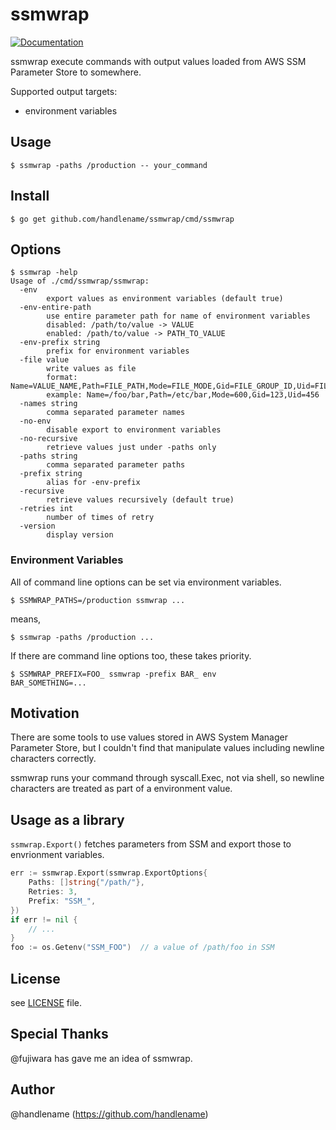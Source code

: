 # ssmwrap

[![Documentation](https://godoc.org/github.com/handlename/ssmwrap?status.svg)](https://godoc.org/github.com/handlename/ssmwrap)

ssmwrap execute commands with output values loaded from AWS SSM Parameter Store to somewhere.

Supported output targets:

- environment variables

## Usage

```console
$ ssmwrap -paths /production -- your_command
```

## Install

```console
$ go get github.com/handlename/ssmwrap/cmd/ssmwrap
```

## Options

```console
$ ssmwrap -help
Usage of ./cmd/ssmwrap/ssmwrap:
  -env
    	export values as environment variables (default true)
  -env-entire-path
    	use entire parameter path for name of environment variables
    	disabled: /path/to/value -> VALUE
    	enabled: /path/to/value -> PATH_TO_VALUE
  -env-prefix string
    	prefix for environment variables
  -file value
    	write values as file
    	format:  Name=VALUE_NAME,Path=FILE_PATH,Mode=FILE_MODE,Gid=FILE_GROUP_ID,Uid=FILE_USER_ID
    	example: Name=/foo/bar,Path=/etc/bar,Mode=600,Gid=123,Uid=456
  -names string
    	comma separated parameter names
  -no-env
    	disable export to environment variables
  -no-recursive
    	retrieve values just under -paths only
  -paths string
    	comma separated parameter paths
  -prefix string
    	alias for -env-prefix
  -recursive
    	retrieve values recursively (default true)
  -retries int
    	number of times of retry
  -version
    	display version
```

### Environment Variables

All of command line options can be set via environment variables.

```console
$ SSMWRAP_PATHS=/production ssmwrap ...
```

means,

```console
$ ssmwrap -paths /production ...
```

If there are command line options too, these takes priority.

```console
$ SSMWRAP_PREFIX=FOO_ ssmwrap -prefix BAR_ env
BAR_SOMETHING=...
```

## Motivation

There are some tools to use values stored in AWS System Manager Parameter Store,
but I couldn't find that manipulate values including newline characters correctly.

ssmwrap runs your command through syscall.Exec, not via shell,
so newline characters are treated as part of a environment value.

## Usage as a library

`ssmwrap.Export()` fetches parameters from SSM and export those to envrionment variables.

```go
err := ssmwrap.Export(ssmwrap.ExportOptions{
	Paths: []string{"/path/"},
	Retries: 3,
	Prefix: "SSM_",
})
if err != nil {
	// ...
}
foo := os.Getenv("SSM_FOO")  // a value of /path/foo in SSM
```

## License

see [LICENSE](https://github.com/handlename/ssmwrap/blob/master/LICENSE) file.

## Special Thanks

@fujiwara has gave me an idea of ssmwrap.

## Author

@handlename (https://github.com/handlename)
